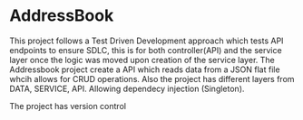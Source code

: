 # AddressBook

This project follows a Test Driven Development approach which tests API endpoints to ensure SDLC, this is for both controller(API) and the service layer once the logic was moved upon creation of the service layer. The Addressbook project create a API which reads data from a JSON flat file whcih allows for CRUD operations. Also the project has different layers from DATA, SERVICE, API. Allowing dependecy injection (Singleton). 

The project has version control
